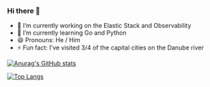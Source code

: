 ### Hi there 👋

- 🔭 I’m currently working on the Elastic Stack and Observability 
- 🌱 I’m currently learning Go and Python
- 😄 Pronouns: He / Him
- ⚡ Fun fact: I've visited 3/4 of the capital cities on the Danube river

[![Anurag's GitHub stats](https://github-readme-stats.vercel.app/api?username=andrewl1993&count_private=true&show_icons=true)](https://github.com/anuraghazra/github-readme-stats)

[![Top Langs](https://github-readme-stats.vercel.app/api/top-langs/?username=andrewl1993)](https://github.com/anuraghazra/github-readme-stats)
